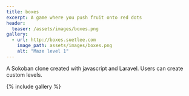 ```yaml
---
title: boxes
excerpt: A game where you push fruit onto red dots
header:
  teaser: /assets/images/boxes.png
gallery:
  - url: http://boxes.suetlee.com
    image_path: assets/images/boxes.png
    alt: "Maze level 1"
---
```


A Sokoban clone created with javascript and Laravel. Users can create custom levels.

{% include gallery %}
